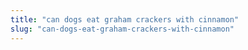 ```yaml
---
title: "can dogs eat graham crackers with cinnamon"
slug: "can-dogs-eat-graham-crackers-with-cinnamon"
---
```


